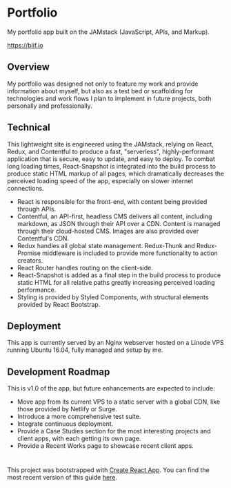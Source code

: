 # Portfolio

My portfolio app built on the JAMstack (JavaScript, APIs, and Markup).

https://blif.io


## Overview

My portfolio was designed not only to feature my work and provide information about myself, but also as a test bed or scaffolding for technologies and work flows I plan to implement in future projects, both personally and professionally.


## Technical

This lightweight site is engineered using the JAMstack, relying on React, Redux, and Contentful to produce a fast, "serverless", highly-performant application that is secure, easy to update, and easy to deploy. To combat long loading times, React-Snapshot is integrated into the build process to produce static HTML markup of all pages, which dramatically decreases the perceived loading speed of the app, especially on slower internet connections.

* React is responsible for the front-end, with content being provided through APIs.
* Contentful, an API-first, headless CMS delivers all content, including markdown, as JSON through their API over a CDN. Content is managed through their cloud-hosted CMS. Images are also provided over Contentful's CDN.
* Redux handles all global state management. Redux-Thunk and Redux-Promise middleware is included to provide more functionality to action creators.
* React Router handles routing on the client-side.
* React-Snapshot is added as a final step in the build process to produce static HTML for all relative paths greatly increasing perceived loading performance.
* Styling is provided by Styled Components, with structural elements provided by React Bootstrap.


## Deployment

This app is currently served by an Nginx webserver hosted on a Linode VPS running Ubuntu 16.04, fully managed and setup by me.


## Development Roadmap

This is v1.0 of the app, but future enhancements are expected to include:
* Move app from its current VPS to a static server with a global CDN, like those provided by Netlify or Surge.
* Introduce a more comprehensive test suite.
* Integrate continuous deployment.
* Provide a Case Studies section for the most interesting projects and client apps, with each getting its own page.
* Provide a Recent Works page to showcase recent client apps.


#

This project was bootstrapped with [Create React App](https://github.com/facebookincubator/create-react-app). You can find the most recent version of this guide [here](https://github.com/facebookincubator/create-react-app/blob/master/packages/react-scripts/template/README.md).
